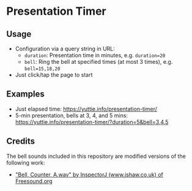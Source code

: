 # Presentation Timer

## Usage
- Configuration via a query string in URL:
    - `duration`: Presentation time in minutes, e.g. `duration=20`
    - `bell`: Ring the bell at specified times (at most 3 times), e.g. `bell=15,18,20`
- Just click/tap the page to start

## Examples

- Just elapsed time: https://yuttie.info/presentation-timer/
- 5-min presentation, bells at 3, 4, and 5 mins: https://yuttie.info/presentation-timer/?duration=5&bell=3,4,5

## Credits

The bell sounds included in this repository are modified versions of the following work:
- ["Bell, Counter, A.wav" by InspectorJ (www.jshaw.co.uk) of Freesound.org](https://freesound.org/people/InspectorJ/sounds/415510/)
